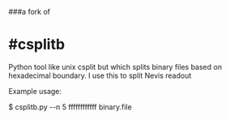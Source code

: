 ###a fork of

#csplitb
=======

Python tool like unix csplit but which splits binary files based on hexadecimal boundary. I use this to split Nevis readout

Example usage:

$ csplitb.py --n 5 ffffffffffff binary.file
